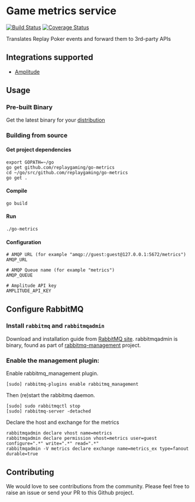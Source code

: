 # Game metrics service
[![Build Status](https://semaphoreci.com/api/v1/projects/dba15a7d-a543-4860-b8c0-a6b64d15b840/563329/shields_badge.svg)](https://semaphoreci.com/paulgould/go-metrics) [![Coverage Status](https://coveralls.io/repos/replaygaming/go-metrics/badge.svg?branch=master&service=github)](https://coveralls.io/github/replaygaming/go-metrics?branch=master)

Translates Replay Poker events and forward them to 3rd-party APIs

## Integrations supported

  - [Amplitude](http://www.amplitude.com)

## Usage

### Pre-built Binary
Get the latest binary for your [distribution](https://github.com/replaygaming/go-metrics/releases)

### Building from source

####  Get project dependencies

```shell
export GOPATH=~/go
go get github.com/replaygaming/go-metrics
cd ~/go/src/github.com/replaygaming/go-metrics
go get .
```

#### Compile

```
go build
```

#### Run

```shell
./go-metrics
```

#### Configuration

```shell
# AMQP URL (for example "amqp://guest:guest@127.0.0.1:5672/metrics")
AMQP_URL

# AMQP Queue name (for example "metrics")
AMQP_QUEUE

# Amplitude API key
AMPLITUDE_API_KEY
```

## Configure RabbitMQ

### Install `rabbitmq` and `rabbitmqadmin`

Download and installation guide from [RabbitMQ site](https://www.rabbitmq.com/download.html).
rabbitmqadmin is binary, found as part of [rabbitmq-management](https://github.com/rabbitmq/rabbitmq-management) project.

### Enable the management plugin:
Enable rabbitmq_management plugin.

    [sudo] rabbitmq-plugins enable rabbitmq_management

Then (re)start the rabbitmq daemon.

    [sudo] sudo rabbitmqctl stop
    [sudo] rabbitmq-server -detached

Declare the host and exchange for the metrics

    rabbitmqadmin declare vhost name=metrics
    rabbitmqadmin declare permission vhost=metrics user=guest configure=".*" write=".*" read=".*"
    rabbitmqadmin -V metrics declare exchange name=metrics_ex type=fanout durable=true

## Contributing

We would love to see contributions from the community. Please feel free to raise an issue or send your PR to this Github project.
